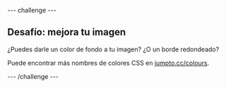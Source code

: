 \--- challenge \---

## Desafío: mejora tu imagen

¿Puedes darle un color de fondo a tu imagen? ¿O un borde redondeado?

Puede encontrar más nombres de colores CSS en <a href="http://jumpto.cc/colours" target="_blank">jumpto.cc/colours</a>.

\--- /challenge \---